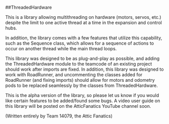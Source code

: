 ##ThreadedHardware

This is a library allowing multithreading on hardware (motors, servos, etc.) despite the limit to one active thread at a time in the expansion and control hubs.

In addition, the library comes with a few features that utilize this capability, such as the Sequence class, which allows for a sequence of actions to occur on another thread while the main thread loops.

This library was designed to be as plug-and-play as possible, and adding the ThreadedHardware module to the teamcode of an existing project should work after imports are fixed. In addition, this library was designed to work with RoadRunner, and uncommenting the classes added for RoadRunner (and fixing imports) should allow for motors and odometry pods to be replaced seamlessly by the classes from ThreadedHardware.

This is the alpha version of the library, so please let us know if you would like certain features to be added/found some bugs. A video user guide on this library will be posted on the AtticFanatics YouTube channel soon.

(Written entirely by Team 14079, the Attic Fanatics)